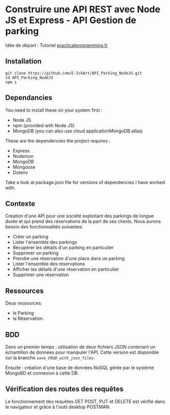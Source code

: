 # Construire une API REST avec Node JS et Express - API Gestion de parking

Idée de départ : Tutoriel [practicalprogramming.fr]('https://practicalprogramming.fr/node-js-api/')

## Installation

```
git clone https://github.com/E-IckArt/API_Parking_NodeJS.git
cd API_Parking_NodeJS
npm i
```

## Dependancies

You need to install these on your system first :

-   Node JS
-   npm (provided with Node JS)
-   MongoDB (you can also use cloud applicationMongoDB atlas)

These are the dependencies the project requires :

-   Express
-   Nodemon
-   MongoDB
-   Mongoose
-   Dotenv

Take a look at package.json file for versions of dependencies I have worked with.

## Contexte

Creation d'une API pour une société exploitant des parkings de longue durée et qui prend des réservations de la part de ses clients. Nous aurons besoin des fonctionnalités suivantes:

-   Créer un parking
-   Lister l'ensemble des parkings
-   Récupérer les détails d'un parking en particulier
-   Supprimer un parking
-   Prendre une réservation d'une place dans un parking
-   Lister l'ensemble des réservations
-   Afficher les détails d'une réservation en particulier
-   Supprimer une réservation

## Ressources

Deux ressources:

-   le Parking
-   la Réservation.

## BDD

Dans un premier temps : utilisation de deux fichiers JSON contenant un échantillon de données pour manipuler l'API.
Cette version est disponible sur la branche _`save_CRUD_with_json_files`_.

Ensuite : création d'une base de données NoSQL gérée par le système MongoBD et connexion à cette DB.

## Vérification des routes des requêtes

Le fonctionnement des requêtes GET POST, PUT et DELETE est vérifié dans le navigateur et grâce à l'outil desktop POSTMAN.
